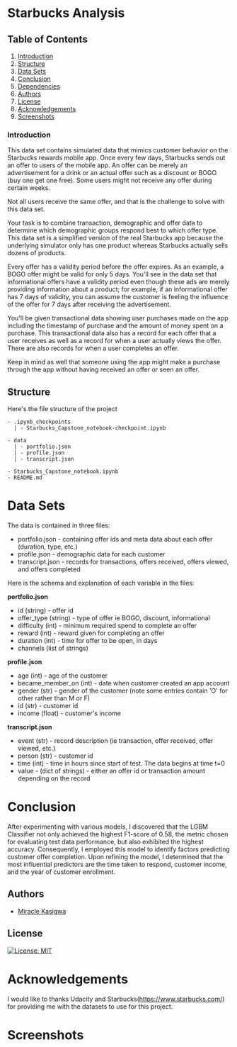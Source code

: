 # Starbucks Analysis

## Table of Contents

1. [Introduction](#introduction)
2. [Structure](#structure)
3. [Data Sets](#dataset)
4. [Conclusion](#conclusion)
5. [Dependencies](#dependencies)
6. [Authors](#authors)
7. [License](#license)
8. [Acknowledgements](#acknowledgements)
9. [Screenshots](#screenshots)

<a name="introduction"></a>

### Introduction

This data set contains simulated data that mimics customer behavior on the Starbucks rewards mobile app. Once every few days, Starbucks sends out an offer to users of the mobile app. An offer can be merely an advertisement for a drink or an actual offer such as a discount or BOGO (buy one get one free). Some users might not receive any offer during certain weeks. 

Not all users receive the same offer, and that is the challenge to solve with this data set.

Your task is to combine transaction, demographic and offer data to determine which demographic groups respond best to which offer type. This data set is a simplified version of the real Starbucks app because the underlying simulator only has one product whereas Starbucks actually sells dozens of products.

Every offer has a validity period before the offer expires. As an example, a BOGO offer might be valid for only 5 days. You'll see in the data set that informational offers have a validity period even though these ads are merely providing information about a product; for example, if an informational offer has 7 days of validity, you can assume the customer is feeling the influence of the offer for 7 days after receiving the advertisement.

You'll be given transactional data showing user purchases made on the app including the timestamp of purchase and the amount of money spent on a purchase. This transactional data also has a record for each offer that a user receives as well as a record for when a user actually views the offer. There are also records for when a user completes an offer. 

Keep in mind as well that someone using the app might make a purchase through the app without having received an offer or seen an offer.

<a name="structure"></a>

## Structure

Here's the file structure of the project

```
- .ipynb_checkpoints
  | - Starbucks_Capstone_notebook-checkpoint.ipynb

- data
  | - portfolio.json
  | - profile.json
  | - transcript.json

- Starbucks_Capstone_notebook.ipynb
- README.md

```
<a name="dataset"></a>

# Data Sets

The data is contained in three files:

* portfolio.json - containing offer ids and meta data about each offer (duration, type, etc.)
* profile.json - demographic data for each customer
* transcript.json - records for transactions, offers received, offers viewed, and offers completed

Here is the schema and explanation of each variable in the files:

**portfolio.json**
* id (string) - offer id
* offer_type (string) - type of offer ie BOGO, discount, informational
* difficulty (int) - minimum required spend to complete an offer
* reward (int) - reward given for completing an offer
* duration (int) - time for offer to be open, in days
* channels (list of strings)

**profile.json**
* age (int) - age of the customer 
* became_member_on (int) - date when customer created an app account
* gender (str) - gender of the customer (note some entries contain 'O' for other rather than M or F)
* id (str) - customer id
* income (float) - customer's income

**transcript.json**
* event (str) - record description (ie transaction, offer received, offer viewed, etc.)
* person (str) - customer id
* time (int) - time in hours since start of test. The data begins at time t=0
* value - (dict of strings) - either an offer id or transaction amount depending on the record

<a name="conclusion"></a>

# Conclusion
After experimenting with various models, I discovered that the LGBM Classifier not only achieved the highest F1-score of 0.58, the metric chosen for evaluating test data performance, but also exhibited the highest accuracy. Consequently, I employed this model to identify factors predicting customer offer completion. Upon refining the model, I determined that the most influential predictors are the time taken to respond, customer income, and the year of customer enrollment.

<a name="authors"></a>

## Authors

- [Miracle Kasigwa](https://github.com/MKasigwa)

<a name="license"></a>

## License

[![License: MIT](https://img.shields.io/badge/License-MIT-yellow.svg)](https://opensource.org/licenses/MIT)

<a name="acknowledgements"></a>

# Acknowledgements
I would like to thanks Udacity and Starbucks(https://www.starbucks.com/) for providing me with the datasets to use for this project.

<a name="screenshots"></a>
# Screenshots


